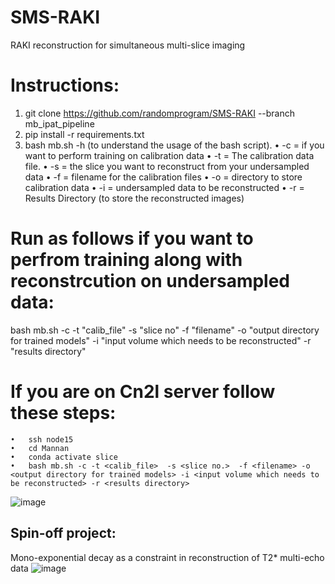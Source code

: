 # SMS-RAKI
RAKI reconstruction for simultaneous multi-slice imaging

# Instructions: 

1. git clone https://github.com/randomprogram/SMS-RAKI --branch mb_ipat_pipeline 
2. pip install -r requirements.txt
3. bash mb.sh -h (to understand the usage of the bash script).
 •	 -c = if you want to perform training on calibration data 
 •	 -t = The calibration data file.
 •	 -s = the slice you want to reconstruct from your undersampled data
 •	 -f = filename for the calibration files
 •	 -o = directory to store calibration data 
 •	 -i = undersampled data to be reconstructed
 •	 -r = Results Directory (to store the reconstructed images)
 
 # Run as follows if you want to perfrom training along with reconstrcution on undersampled data:
 bash mb.sh -c -t "calib_file" -s "slice no" -f "filename" 
 -o "output directory for trained models"
 -i "input volume which needs to be reconstructed"
 -r "results directory"
  
 # If you are on Cn2l server follow these steps:
    •	ssh node15
    •	cd Mannan
    •	conda activate slice 
    •	bash mb.sh -c -t <calib_file>  -s <slice no.>  -f <filename> -o <output directory for trained models> -i <input volume which needs to be reconstructed> -r <results directory>

  
 
![image](https://user-images.githubusercontent.com/31487695/207736243-692a810b-819c-4d82-85d2-8d8ba399567a.png)


## Spin-off project:

Mono-exponential decay as a constraint in reconstruction of T2* multi-echo data
![image](https://user-images.githubusercontent.com/31487695/207736466-a1b01d8c-2755-47a3-bd2a-50b107b57b0b.png)
